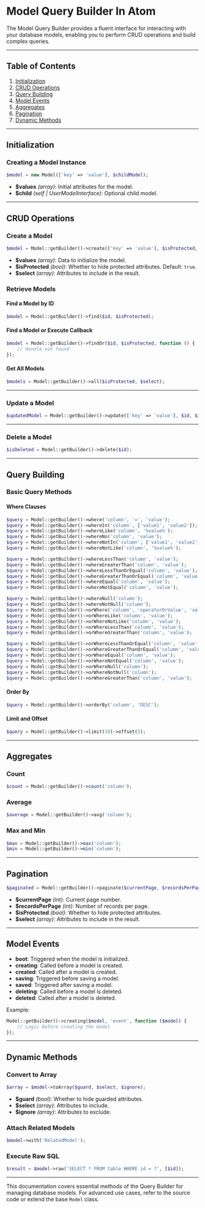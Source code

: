 # Model Query Builder In Atom

The Model Query Builder provides a fluent interface for interacting with your database models, enabling you to perform CRUD operations and build complex queries.

---

## Table of Contents

1. [Initialization](#initialization)
2. [CRUD Operations](#crud-operations)
3. [Query Building](#query-building)
4. [Model Events](#model-events)
5. [Aggregates](#aggregates)
6. [Pagination](#pagination)
7. [Dynamic Methods](#dynamic-methods)

---

## Initialization

### Creating a Model Instance

```php
$model = new Model(['key' => 'value'], $childModel);
```

- **$values** *(array)*: Initial attributes for the model.
- **$child** *(self | UserModelInterface)*: Optional child model.

---

## CRUD Operations

### Create a Model

```php
$model = Model::getBuilder()->create(['key' => 'value'], $isProtected, $select);
```

- **$values** *(array)*: Data to initialize the model.
- **$isProtected** *(bool)*: Whether to hide protected attributes. Default: `true`.
- **$select** *(array)*: Attributes to include in the result.

### Retrieve Models

#### Find a Model by ID

```php
$model = Model::getBuilder()->find($id, $isProtected);
```

#### Find a Model or Execute Callback

```php
$model = Model::getBuilder()->findOr($id, $isProtected, function () {
    // Handle not found
});
```

#### Get All Models

```php
$models = Model::getBuilder()->all($isProtected, $select);
```

---

### Update a Model

```php
$updatedModel = Model::getBuilder()->update(['key' => 'value'], $id, $isProtected);
```

---

### Delete a Model

```php
$isDeleted = Model::getBuilder()->delete($id);
```

---

## Query Building

### Basic Query Methods

#### Where Clauses

```php
$query = Model::getBuilder()->where('column', '=', 'value');
$query = Model::getBuilder()->whereIn('column', ['value1', 'value2']);
$query = Model::getBuilder()->whereLike('column', '%value%');
$query = Model::getBuilder()->whereNo('column', 'value');
$query = Model::getBuilder()->whereNotIn('column', ['value1', 'value2']);
$query = Model::getBuilder()->whereNotLike('column', '%value%');

$query = Model::getBuilder()->whereLessThan('column', 'value');
$query = Model::getBuilder()->whereGreaterThan('column', 'value');
$query = Model::getBuilder()->whereLessThanOrEqual('column', 'value');
$query = Model::getBuilder()->whereGreaterThanOrEqual('column', 'value');
$query = Model::getBuilder()->whereEqual('column', 'value');
$query = Model::getBuilder()->whereNotEqual('column', 'value');

$query = Model::getBuilder()->whereNull('column');
$query = Model::getBuilder()->whereNotNull('column');
$query = Model::getBuilder()->orWhere('column', 'operatorOrValue', 'value');
$query = Model::getBuilder()->orWhereLike('column', 'value');
$query = Model::getBuilder()->orWhereNotLike('column', 'value');
$query = Model::getBuilder()->orWhereLessThan('column', 'value');
$query = Model::getBuilder()->orWhereGreaterThan('column', 'value');

$query = Model::getBuilder()->orWhereLessThanOrEqual('column', 'value');
$query = Model::getBuilder()->orWhereGreaterThanOrEqual('column', 'value');
$query = Model::getBuilder()->orWhereEqual('column', 'value');
$query = Model::getBuilder()->orWhereNotEqual('column', 'value');
$query = Model::getBuilder()->orWhereNull('column');
$query = Model::getBuilder()->orWhereNotNull('column');
$query = Model::getBuilder()->orWhereGreaterThan('column', 'value');
```

#### Order By

```php
$query = Model::getBuilder()->orderBy('column', 'DESC');
```

#### Limit and Offset

```php
$query = Model::getBuilder()->limit(10)->offset(5);
```

---

## Aggregates

### Count

```php
$count = Model::getBuilder()->count('column');
```

### Average

```php
$average = Model::getBuilder()->avg('column');
```

### Max and Min

```php
$max = Model::getBuilder()->max('column');
$min = Model::getBuilder()->min('column');
```

---

## Pagination

```php
$paginated = Model::getBuilder()->paginate($currentPage, $recordsPerPage, $isProtected, $select);
```

- **$currentPage** *(int)*: Current page number.
- **$recordsPerPage** *(int)*: Number of records per page.
- **$isProtected** *(bool)*: Whether to hide protected attributes.
- **$select** *(array)*: Attributes to include in the result.

---

## Model Events

- **boot**: Triggered when the model is initialized.
- **creating**: Called before a model is created.
- **created**: Called after a model is created.
- **saving**: Triggered before saving a model.
- **saved**: Triggered after saving a model.
- **deleting**: Called before a model is deleted.
- **deleted**: Called after a model is deleted.

Example:

```php
Model::getBuilder()->creating($model, 'event', function ($model) {
    // Logic before creating the model
});
```

---

## Dynamic Methods

### Convert to Array

```php
$array = $model->toArray($guard, $select, $ignore);
```

- **$guard** *(bool)*: Whether to hide guarded attributes.
- **$select** *(array)*: Attributes to include.
- **$ignore** *(array)*: Attributes to exclude.

### Attach Related Models

```php
$model->with('RelatedModel');
```

### Execute Raw SQL

```php
$result = $model->raw('SELECT * FROM table WHERE id = ?', [$id]);
```

---

This documentation covers essential methods of the Query Builder for managing database models. For advanced use cases, refer to the source code or extend the base `Model` class.